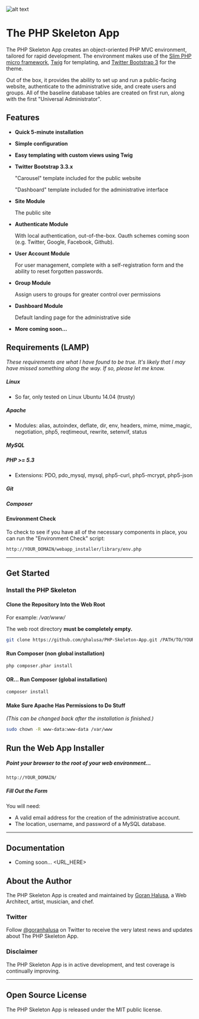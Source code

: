 ![alt text](http://halusanation.com/wp-content/uploads/2014/12/php_skeleton_app.jpg "The PHP Skeleton App Header Image")

# The PHP Skeleton App

The PHP Skeleton App creates an object-oriented PHP MVC environment, tailored for rapid development. The environment makes use of the [Slim PHP micro framework](http://slimframework.com/), [Twig](http://twig.sensiolabs.org/) for templating, and [Twitter Bootstrap 3](http://getbootstrap.com/) for the theme.

Out of the box, it provides the ability to set up and run a public-facing website, authenticate to the administrative side, and create users and groups. All of the baseline database tables are created on first run, along with the first "Universal Administrator".

## Features

* **Quick 5-minute installation**

* **Simple configuration**

* **Easy templating with custom views using Twig**

* **Twitter Bootstrap 3.3.x**

    "Carousel" template included for the public website

    "Dashboard" template included for the administrative interface

* **Site Module**

    The public site

* **Authenticate Module**

    With local authentication, out-of-the-box. Oauth schemes coming soon (e.g. Twitter, Google, Facebook, Github).

* **User Account Module**

    For user management, complete with a self-registration form and the ability to reset forgotten passwords.

* **Group Module**

    Assign users to groups for greater control over permissions

* **Dashboard Module**

    Default landing page for the administrative side

* **More coming soon...**

## Requirements (LAMP)

*These requirements are what I have found to be true. It's likely that I may have missed something along the way. If so, please let me know.*

##### Linux
* So far, only tested on Linux Ubuntu 14.04 (trusty)

##### Apache
* Modules: alias, autoindex, deflate, dir, env, headers, mime, mime_magic, negotiation, php5, reqtimeout, rewrite, setenvif, status

##### MySQL

##### PHP >= 5.3
* Extensions: PDO, pdo_mysql, mysql, php5-curl, php5-mcrypt, php5-json

##### Git

##### Composer

#### Environment Check

To check to see if you have all of the necessary components in place, you can run the "Environment Check" script:

```bash
http://YOUR_DOMAIN/webapp_installer/library/env.php
```

* * *

## Get Started

### Install the PHP Skeleton

#### Clone the Repository Into the Web Root

For example: */var/www/*

The web root directory **must be completely empty.**

```bash
git clone https://github.com/ghalusa/PHP-Skeleton-App.git /PATH/TO/YOUR_EMPTY_WEB_ROOT_DIRECTORY/
```

#### Run Composer (non global installation)

```bash
php composer.phar install
```

#### OR... Run Composer (global installation)

```bash
composer install
```

#### Make Sure Apache Has Permissions to Do Stuff
*(This can be changed back after the installation is finished.)*

```bash
sudo chown -R www-data:www-data /var/www
```

## Run the Web App Installer

##### Point your browser to the root of your web environment...

```bash
http://YOUR_DOMAIN/
```

##### Fill Out the Form

You will need:

* A valid email address for the creation of the administrative account.
* The location, username, and password of a MySQL database.

* * *

## Documentation

* Coming soon... <URL_HERE>

## About the Author

The PHP Skeleton App is created and maintained by [Goran Halusa](http://halusanation.com/), a Web Architect, artist, musician, and chef.

### Twitter

Follow [@goranhalusa](http://www.twitter.com/goranhalusa) on Twitter to receive the very latest news and updates about The PHP Skeleton App.

### Disclaimer

The PHP Skeleton App is in active development, and test coverage is continually improving.

* * *

## Open Source License

The PHP Skeleton App is released under the MIT public license.
